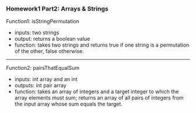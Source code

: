 ### Homework1 Part2: Arrays & Strings

Function1: isStringPermutation
- inputs: two strings
- output: returns a boolean value
- function: takes two strings and returns true if one string is a permutation of
the other, false otherwise.

--------

Function2: pairsThatEqualSum
- inputs: int array and an int
- outputs: int pair array
- function: takes an array of integers and a target integer to which the array
elements must sum; returns an array of all pairs of integers from the input
array whose sum equals the target.
